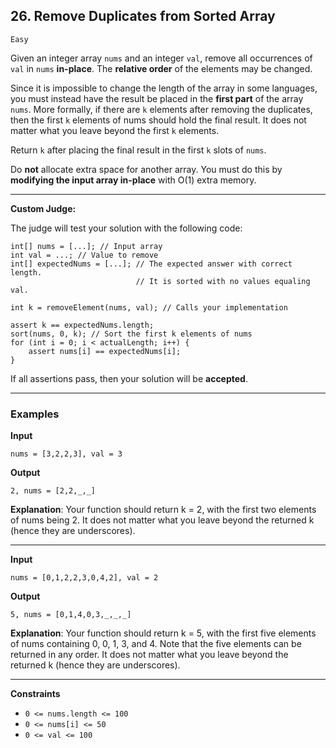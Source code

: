 ## 26. Remove Duplicates from Sorted Array

`Easy`

Given an integer array `nums` and an integer `val`, remove all occurrences of `val` in `nums` **in-place**. The **relative order** of the elements may be changed.

Since it is impossible to change the length of the array in some languages, you must instead have the result be placed in the **first part** of the array `nums`. More formally, if there are `k` elements after removing the duplicates, then the first `k` elements of nums should hold the final result. It does not matter what you leave beyond the first `k` elements.

Return `k` after placing the final result in the first `k` slots of `nums`.

Do **not** allocate extra space for another array. You must do this by **modifying the input array in-place** with O(1) extra memory.

---

**Custom Judge:**

The judge will test your solution with the following code:

```
int[] nums = [...]; // Input array
int val = ...; // Value to remove
int[] expectedNums = [...]; // The expected answer with correct length.
                            // It is sorted with no values equaling val.

int k = removeElement(nums, val); // Calls your implementation

assert k == expectedNums.length;
sort(nums, 0, k); // Sort the first k elements of nums
for (int i = 0; i < actualLength; i++) {
    assert nums[i] == expectedNums[i];
}
```

If all assertions pass, then your solution will be **accepted**.

---

### Examples

**Input**
```
nums = [3,2,2,3], val = 3
```

**Output**
```
2, nums = [2,2,_,_]
```

**Explanation**: Your function should return k = 2, with the first two elements of nums being 2.
It does not matter what you leave beyond the returned k (hence they are underscores).


---

**Input**
```
nums = [0,1,2,2,3,0,4,2], val = 2
```

**Output**
```
5, nums = [0,1,4,0,3,_,_,_]
```

**Explanation**: Your function should return k = 5, with the first five elements of nums containing 0, 0, 1, 3, and 4.
Note that the five elements can be returned in any order.
It does not matter what you leave beyond the returned k (hence they are underscores).

---

**Constraints**
* <code>0 <= nums.length <= 100</code>
* <code>0 <= nums[i] <= 50</code>
* <code>0 <= val <= 100</code>
